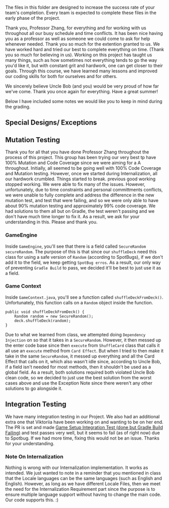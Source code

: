 The files in this folder are designed to increase the success rate of your team's completion. Every team is expected to
complete these files in the early phase of the project.

Thank you, Professor Zhang, for everything and for working with us throughout all our busy schedule and time conflicts.
It
has been nice having you as a professor
as well as someone we could come to ask for help whenever needed. Thank you so much for the extention granted to us. We
have worked hard and tried our best to complete everything on time. (Thank you so much for believing in us). Working on
this project has taught us many things, such as how sometimes not everything tends to go the way you'd like it, but with
constant grit and hardwork, one can get closer to their goals. Through this course, we have learned many lessons and
improved our coding skills for both for ourselves and for others.

We sincerely believe Uncle Bob (and you) would be very proud of how far we've come. Thank you once again for everything.
Have a great summer!

Below I have included some notes we would like you to keep in mind during the grading.

## Special Designs/ Exceptions

## Mutation Testing

Thank you for all that you have done Professor Zhang throughout the process of this project. This group has been trying
our very best tp have 100% Mutation and Code Coverage
since we were aiming for a A throughout. Initially, all seemed to be going well with 100% Code Coverage and Mutation
testing. However, once we started during Internalization, all
our hardwork crumbled. Things started to break. previous good working stopped working. We were able to fix many of the
issues. However, unfortunately, due to time constraints and personal committments conflicts, we were unable to fully
complete and address the difference in the new mutation test, and test that were failing, and so we were only able to
have about 90% mutation testing and approximately 99% code coverage. We had solutions to them all but on Gradle, the
test weren't passing and we don't have much time longer to fix it.
As a result, we ask for your understanding in this. Please and thank you.

### GameEngine

Inside `GameEngine`, you'll see that there is a field called `SecureRandom secureRandom`.
The purpose of this is that
since our `shuffleDeck` need this class for using a safe version of `Random` (according to SpotBugs), if we don't add
it to the field, we keep getting `SpotBug erros`.
As a result, our only way of preventing `Gradle Build` to pass, we
decided it'll be best to just use it as a field.

### Game Context

Inside `GameContext.java`, you'll see a function called `shuffleDeckFromDeck()`.
Unfortunately, this function calls on
a `Random` object inside the function.

```
public void shuffleDeckFromDeck() {
    Random random = new SecureRandom();
    deck.shuffleDeck(random);
}
```

Due to what we learned from class, we attempted doing `Dependency Injection` on
so that it takes in a `SecureRandom`.
However, it then messed up the enter code base since then `execute` from
`ShuffleCard` class that calls it all use an `execute` method from `Card Effect`.
But when I tried to then make it
take in the same `SecureRandom`, it messed up everything and all the Card Effect that calls on it, which also wasn't
idle
since, according to Uncle Bob, if a field isn't needed for most methods, then it shouldn't be used as a global field.
As a result, both solutions required both violated Uncle Bob clean code,
so we decided to just use the best solution from
the worst cases above and use the Exception Note since there weren't any other solutions to go alongside it.

## Integration Testing

We have many integration testing in our Project. We also had an additional extra one that Viktoriia have been working on
and wanting to be on her end. The PR is set and
made [Game Setup Integration Test (done but Gradle Build Failing)](https://github.com/nu-cs-sqe/course-project-20242510-team-05-20242503/pull/86)
and test passes very well, but it seems to fail (as of right now) due to Spotbug. If we had more time, fixing this would
not be an issue. Thanks for your understanding.

### Note On Internalization

Nothing is wrong with our Internalization implementation.
It works as intended.
We just wanted to note in a reminder that
you mentioned in class that the Locale languages can be the same languages (such as English and English).
However, as long as
we have different Locale Files, then we meet the need for the Internalization Requirement part since the purpose is to
ensure multiple language support without having to change the main code.
Our code supports this.
:)
